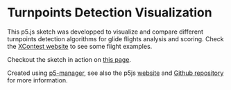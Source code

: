 # Turnpoints Detection Visualization
This p5.js sketch was developped to visualize and compare different turnpoints detection algorithms for glide flights analysis and scoring. Check the [XContest website](https://www.xcontest.org) to see some flight examples. 

Checkout the sketch in action on [this page](https://minipeps.github.io/gt-turnpointsDetection/).

Created using [p5-manager](https://github.com/chiunhau/p5-manager), see also the p5js [website](https://p5js.org/) and [Github repository](https://github.com/processing/p5.js/) for more information.
